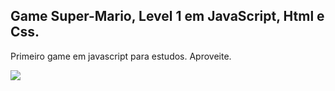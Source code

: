 ## Game Super-Mario, Level 1 em JavaScript, Html e Css.
Primeiro game em javascript para estudos.
Aproveite.

<img src="screen.png">
